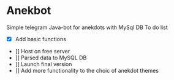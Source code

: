# Anekbot
Simple telegram Java-bot for anekdots with MySql DB
To do list
- [x] Add basic functions
- []  Host on free server
- []  Parsed data to MySQL DB
- [] Launch final version
- [] Add more functionality to the choic of anekdot themes

